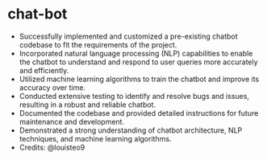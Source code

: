# chat-bot
- Successfully implemented and customized a pre-existing chatbot codebase to fit the requirements of the project.
- Incorporated natural language processing (NLP) capabilities to enable the chatbot to understand and respond to user queries more accurately and efficiently.
- Utilized machine learning algorithms to train the chatbot and improve its accuracy over time.
- Conducted extensive testing to identify and resolve bugs and issues, resulting in a robust and reliable chatbot.
- Documented the codebase and provided detailed instructions for future maintenance and development.
- Demonstrated a strong understanding of chatbot architecture, NLP techniques, and machine learning algorithms.
- Credits: @louisteo9

